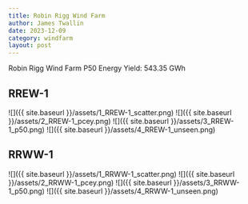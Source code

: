 ```yaml
---
title: Robin Rigg Wind Farm
author: James Twallin
date: 2023-12-09
category: windfarm
layout: post
---
```

Robin Rigg Wind Farm P50 Energy Yield: 543.35 GWh

RREW-1
-------------
![]({{ site.baseurl }}/assets/1_RREW-1_scatter.png)
![]({{ site.baseurl }}/assets/2_RREW-1_pcey.png)
![]({{ site.baseurl }}/assets/3_RREW-1_p50.png)
![]({{ site.baseurl }}/assets/4_RREW-1_unseen.png)

RRWW-1
-------------
![]({{ site.baseurl }}/assets/1_RRWW-1_scatter.png)
![]({{ site.baseurl }}/assets/2_RRWW-1_pcey.png)
![]({{ site.baseurl }}/assets/3_RRWW-1_p50.png)
![]({{ site.baseurl }}/assets/4_RRWW-1_unseen.png)

